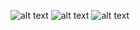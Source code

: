 ![alt text](<Screenshot 2025-08-08 144323.png>)
![alt text](<Screenshot 2025-08-08 144347.png>)
![alt text](<Screenshot 2025-08-08 144400.png>)